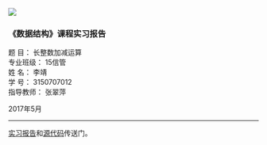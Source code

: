 ![](http://www.fjtcm.edu.cn/r/cms/www/zhuzhan/skin/images/logo.png)

### **《数据结构》课程实习报告**

题    目：  长整数加减运算  
专业班级：      15信管     
姓    名：       李靖       
学    号：    3150707012  
指导教师：      张翠萍      


2017年5月


----------
[实习报告](https://github.com/jl223vy/DataStructure/blob/master/3150707012-%E6%9D%8E%E9%9D%96.doc)和[源代码](https://github.com/jl223vy/DataStructure/tree/master/sourceCode)传送门。
